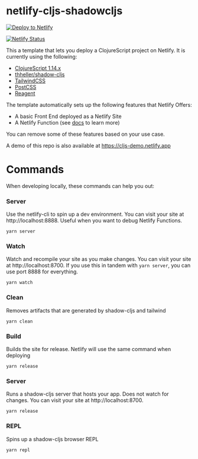 # netlify-cljs-shadowcljs

[![Deploy to Netlify](https://www.netlify.com/img/deploy/button.svg)](https://app.netlify.com/start/deploy?repository=https://github.com/bryanmikaelian/netlify-cljs)

[![Netlify Status](https://api.netlify.com/api/v1/badges/aa02abed-1ee3-4aff-81fd-ab2565b52d1f/deploy-status)](https://app.netlify.com/sites/netlify-cljs-ci/deploys)

This a template that lets you deploy a ClojureScript project on Netlify. It is currently using the following:

- [ClojureScript 1.14.x](https://clojurescript.org/)
- [thheller/shadow-cljs](https://github.com/thheller/shadow-cljs)
- [TailwindCSS](https://tailwindcss.com/)
- [PostCSS](https://postcss.org/)
- [Reagent](https://reagent-project.github.io/)


The template automatically sets up the following features that Netlify Offers:

- A basic Front End deployed as a Netlify Site
- A Netlify Function (see [docs](https://docs.netlify.com/functions/overview/) to learn more)

You can remove some of these features based on your use case.


A demo of this repo is also available at https://cljs-demo.netlify.app

# Commands

When developing locally, these commands can help you out:

### Server

Use the netlify-cli to spin up a dev environment. You can visit your site
at http://localhost:8888. Useful when you want to debug Netlify Functions.

``` shell
yarn server
```

### Watch

Watch and recompile your site as you make changes. You can visit your site at http://localhost:8700. If you use this in tandem with `yarn server`, you can use port 8888 for everything.

``` shell
yarn watch
```

### Clean

Removes artifacts that are generated by shadow-cljs and tailwind

``` shell
yarn clean
```

### Build

Builds the site for release. Netlify will use the same command when deploying

``` shell
yarn release
```

### Server

Runs a shadow-cljs server that hosts your app. Does not watch for changes. You can visit your site at http://localhost:8700.

``` shell
yarn release
```

### REPL

Spins up a shadow-cljs browser REPL

``` shell
yarn repl
```
